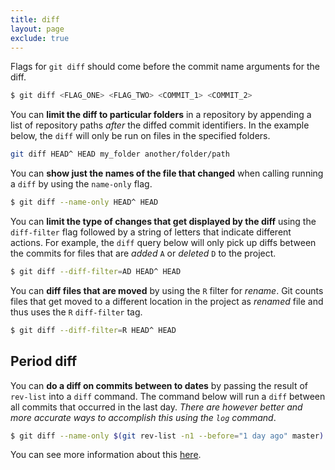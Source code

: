 ```yaml
---
title: diff
layout: page
exclude: true
---
```


Flags for `git diff` should come before the commit name arguments for the diff.
```bash
$ git diff <FLAG_ONE> <FLAG_TWO> <COMMIT_1> <COMMIT_2>
```

You can **limit the diff to particular folders** in a repository by appending a list of repository paths *after* the diffed commit identifiers. In the example below, the `diff` will only be run on files in the specified folders.
```bash
git diff HEAD^ HEAD my_folder another/folder/path
```

You can **show just the names of the file that changed** when calling running a `diff` by using the `name-only` flag.
```bash
$ git diff --name-only HEAD^ HEAD
```

You can **limit the type of changes that get displayed by the diff** using the `diff-filter` flag followed by a string of letters that indicate different actions. For example, the `diff` query below will only pick up diffs between the commits for files that are *added* `A` or *deleted* `D` to the project.
```bash
$ git diff --diff-filter=AD HEAD^ HEAD
```

You can **diff files that are moved** by using the `R` filter for *rename*. Git counts files that get moved to a different location in the project as *renamed* file and thus uses the `R` `diff-filter` tag.
```bash
$ git diff --diff-filter=R HEAD^ HEAD
```

## Period diff

You can **do a diff on commits between to dates** by passing the result of `rev-list` into a `diff` command. The command below will run a `diff` between all commits that occurred in the last day. *There are however better and more accurate ways to accomplish this using the `log` command*.
```bash
$ git diff --name-only $(git rev-list -n1 --before="1 day ago" master)
```

You can see more information about this [here](https://stackoverflow.com/questions/1161609/how-can-i-get-the-diff-between-all-the-commits-that-occurred-between-two-dates-w).
<!--stackedit_data:
eyJoaXN0b3J5IjpbLTQ4NzM1OTc5LDI2MTAwMTg5OSw0NTkwMj
czMjAsLTE5NjM5NTMyMDcsLTE0NTI3MzkxNDMsLTMzNjcyNjc1
OSwtMjIwNzA0M119
-->